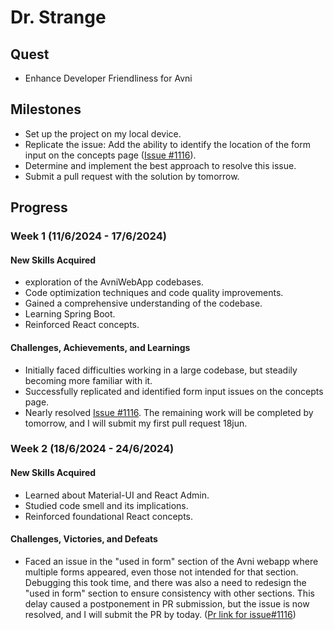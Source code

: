 # Dr. Strange

## Quest
- Enhance Developer Friendliness for Avni

## Milestones
- Set up the project on my local device.
- Replicate the issue: Add the ability to identify the location of the form input on the concepts page ([Issue #1116](https://github.com/avniproject/avni-webapp/issues/1116)).
- Determine and implement the best approach to resolve this issue.
- Submit a pull request with the solution by tomorrow.

## Progress

### Week 1 (11/6/2024 - 17/6/2024)
#### New Skills Acquired
-  exploration of the AvniWebApp codebases.
- Code optimization techniques and code quality improvements.
- Gained a comprehensive understanding of the codebase.
- Learning Spring Boot.
- Reinforced React concepts.

#### Challenges, Achievements, and Learnings
- Initially faced difficulties working in a large codebase, but steadily becoming more familiar with it.
- Successfully replicated and identified form input issues on the concepts page.
- Nearly resolved [Issue #1116](https://github.com/avniproject/avni-webapp/issues/1116). The remaining work will be completed by tomorrow, and I will submit my first pull request 18jun.

### Week 2 (18/6/2024 - 24/6/2024)

#### New Skills Acquired
- Learned about Material-UI and React Admin.
- Studied code smell and its implications.
- Reinforced foundational React concepts.

#### Challenges, Victories, and Defeats
- Faced an issue in the "used in form" section of the Avni webapp where multiple forms appeared, even those not intended for that section. Debugging this took time, and there was also a need to redesign the "used in form" section to ensure consistency with other sections. This delay caused a postponement in PR submission, but the issue is now resolved, and I will submit the PR by today.
([Pr link for issue#1116](https://github.com/avniproject/avni-webapp/issues/1116))
